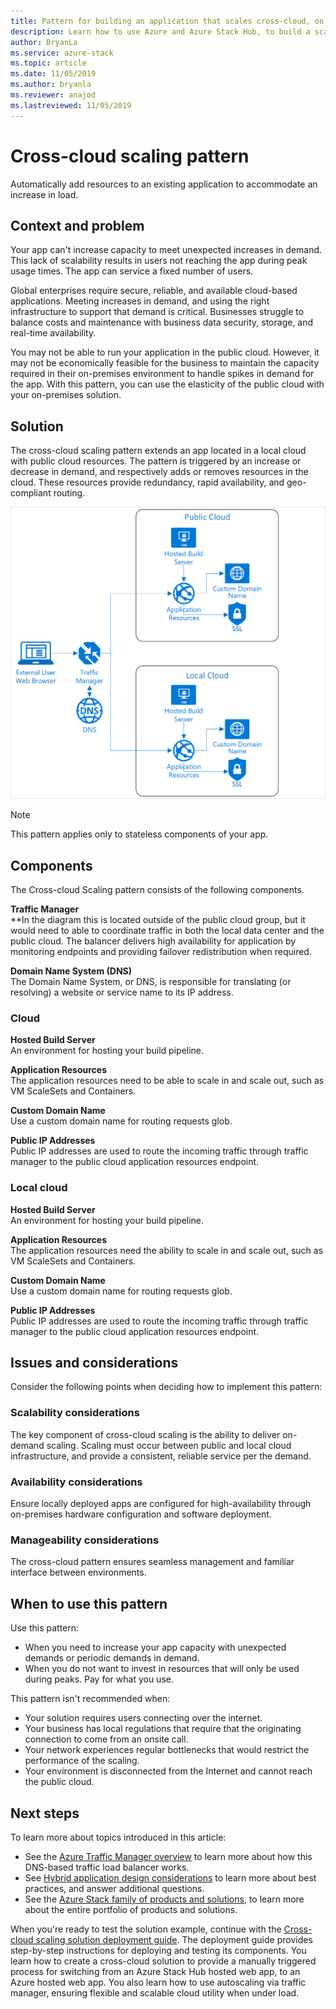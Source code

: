 ```yaml
---
title: Pattern for building an application that scales cross-cloud, on Azure and Azure Stack Hub.
description: Learn how to use Azure and Azure Stack Hub, to build a scalable cross-cloud application.
author: BryanLa
ms.service: azure-stack
ms.topic: article
ms.date: 11/05/2019
ms.author: bryanla
ms.reviewer: anajod
ms.lastreviewed: 11/05/2019
---
```


# Cross-cloud scaling pattern

Automatically add resources to an existing application to accommodate an increase in load.

## Context and problem

Your app can't increase capacity to meet unexpected increases in demand. This lack of scalability results in users not reaching the app during peak usage times. The app can service a fixed number of users.

Global enterprises require secure, reliable, and available cloud-based applications. Meeting increases in demand, and using the right infrastructure to support that demand is critical. Businesses struggle to balance costs and maintenance with business data security, storage, and real-time availability.

You may not be able to run your application in the public cloud. However, it may not be economically feasible for the business to maintain the capacity required in their on-premises environment to handle spikes in demand for the app. With this pattern, you can use the elasticity of the public cloud with your on-premises solution.

## Solution

The cross-cloud scaling pattern extends an app located in a local cloud with public cloud resources. The pattern is triggered by an increase or decrease in demand, and respectively adds or removes resources in the cloud. These resources provide redundancy, rapid availability, and geo-compliant routing.

![Cross-cloud scaling pattern](media/pattern-cross-cloud-scaling/cross-cloud-scaling.png)

> [!NOTE]
> This pattern applies only to stateless components of your app.

## Components

The Cross-cloud Scaling pattern consists of the following components.

**Traffic Manager**  
**In the diagram this is located outside of the public cloud group, but it would need to able to coordinate traffic in both the local data center and the public cloud. The balancer delivers high availability for application by monitoring endpoints and providing failover redistribution when required.

**Domain Name System (DNS)**  
The Domain Name System, or DNS, is responsible for translating (or resolving) a website or service name to its IP address.

### Cloud

**Hosted Build Server**  
An environment for hosting your build pipeline.

**Application Resources**  
The application resources need to be able to scale in and scale out, such as VM ScaleSets and Containers.

**Custom Domain Name**  
Use a custom domain name for routing requests glob.

**Public IP Addresses**  
Public IP addresses are used to route the incoming traffic through traffic manager to the public cloud application resources endpoint.  

### Local cloud

**Hosted Build Server**  
An environment for hosting your build pipeline.

**Application Resources**  
The application resources need the ability to scale in and scale out, such as VM ScaleSets and Containers.

**Custom Domain Name**  
Use a custom domain name for routing requests glob.

**Public IP Addresses**  
Public IP addresses are used to route the incoming traffic through traffic manager to the public cloud application resources endpoint. 

## Issues and considerations

Consider the following points when deciding how to implement this pattern:

### Scalability considerations

The key component of cross-cloud scaling is the ability to deliver on-demand scaling. Scaling must occur between public and local cloud infrastructure, and provide a  consistent, reliable service per the demand.

### Availability considerations

Ensure locally deployed apps are configured for high-availability through on-premises hardware configuration and software deployment.

### Manageability considerations

The cross-cloud pattern ensures seamless management and familiar interface between environments.

## When to use this pattern

Use this pattern:

- When you need to increase your app capacity with unexpected demands or periodic demands in demand.
- When you do not want to invest in resources that will only be used during peaks. Pay for what you use.

This pattern isn't recommended when:

- Your solution requires users connecting over the internet.
- Your business has local regulations that require that the originating connection to come from an onsite call.
- Your network experiences regular bottlenecks that would restrict the performance of the scaling.
- Your environment is disconnected from the Internet and cannot reach the public cloud.

## Next steps

To learn more about topics introduced in this article:
- See the [Azure Traffic Manager overview](/azure/traffic-manager/traffic-manager-overview) to learn more about how this DNS-based traffic load balancer works.
- See [Hybrid application design considerations](overview-app-design-considerations.md) to learn more about best practices, and answer additional questions.
- See the [Azure Stack family of products and solutions](/azure-stack), to learn more about the entire portfolio of products and solutions.

When you're ready to test the solution example, continue with the [Cross-cloud scaling solution deployment guide](solution-deployment-guide-cross-cloud-scaling.md). The deployment guide provides step-by-step instructions for deploying and testing its components. You learn how to create a cross-cloud solution to provide a manually triggered process for switching from an Azure Stack Hub hosted web app, to an Azure hosted web app. You also learn how to use autoscaling via traffic manager, ensuring flexible and scalable cloud utility when under load.
